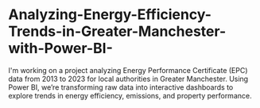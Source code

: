 # Analyzing-Energy-Efficiency-Trends-in-Greater-Manchester-with-Power-BI-
I'm working on a project analyzing Energy Performance Certificate (EPC) data from 2013 to 2023 for local authorities in Greater Manchester. Using Power BI, we’re transforming raw data into interactive dashboards to explore trends in energy efficiency, emissions, and property performance. 
